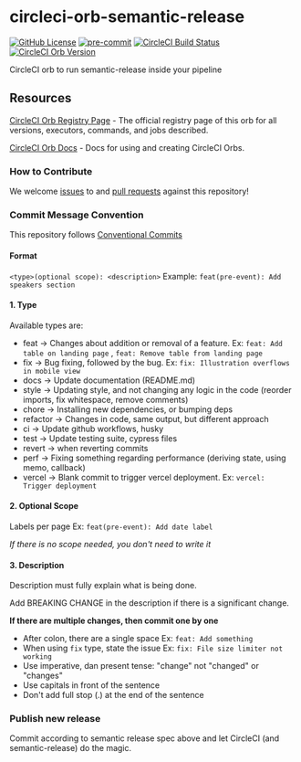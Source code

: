 circleci-orb-semantic-release
===
[![GitHub License](https://img.shields.io/badge/license-MIT-lightgrey.svg)](https://github.com/trustedshops-public/circleci-orb-semantic-release/blob/main/LICENSE)
[![pre-commit](https://img.shields.io/badge/%E2%9A%93%20%20pre--commit-enabled-success)](https://pre-commit.com/)
[![CircleCI Build Status](https://circleci.com/gh/trustedshops-public/circleci-orb-semantic-release.svg?style=shield "CircleCI Build Status")](https://circleci.com/gh/trustedshops-public/circleci-orb-semantic-release)
[![CircleCI Orb Version](https://badges.circleci.com/orbs/trustedshops-public/semantic-release.svg)](https://circleci.com/orbs/registry/orb/trustedshops-public/semantic-release)

CircleCI orb to run semantic-release inside your pipeline

## Resources

[CircleCI Orb Registry Page](https://circleci.com/orbs/registry/orb/trustedshops-public/semantic-release) - The official registry page of this
orb for all versions, executors, commands, and jobs described.

[CircleCI Orb Docs](https://circleci.com/docs/2.0/orb-intro/#section=configuration) - Docs for using and creating
CircleCI Orbs.

### How to Contribute

We welcome [issues](https://github.com/trustedshops-public/circleci-orb-semantic-release/issues) to
and [pull requests](https://github.com/trustedshops-public/circleci-orb-semantic-release/pulls) against this repository!

### Commit Message Convention

This repository follows [Conventional Commits](https://www.conventionalcommits.org/en/v1.0.0/)

#### Format

`<type>(optional scope): <description>`
Example: `feat(pre-event): Add speakers section`

#### 1. Type

Available types are:

- feat → Changes about addition or removal of a feature. Ex: `feat: Add table on landing page`
  , `feat: Remove table from landing page`
- fix → Bug fixing, followed by the bug. Ex: `fix: Illustration overflows in mobile view`
- docs → Update documentation (README.md)
- style → Updating style, and not changing any logic in the code (reorder imports, fix whitespace, remove comments)
- chore → Installing new dependencies, or bumping deps
- refactor → Changes in code, same output, but different approach
- ci → Update github workflows, husky
- test → Update testing suite, cypress files
- revert → when reverting commits
- perf → Fixing something regarding performance (deriving state, using memo, callback)
- vercel → Blank commit to trigger vercel deployment. Ex: `vercel: Trigger deployment`

#### 2. Optional Scope

Labels per page Ex: `feat(pre-event): Add date label`

*If there is no scope needed, you don't need to write it*

#### 3. Description

Description must fully explain what is being done.

Add BREAKING CHANGE in the description if there is a significant change.

**If there are multiple changes, then commit one by one**

- After colon, there are a single space Ex: `feat: Add something`
- When using `fix` type, state the issue Ex: `fix: File size limiter not working`
- Use imperative, dan present tense: "change" not "changed" or "changes"
- Use capitals in front of the sentence
- Don't add full stop (.) at the end of the sentence

### Publish new release

Commit according to semantic release spec above and let CircleCI (and semantic-release) do the magic.
